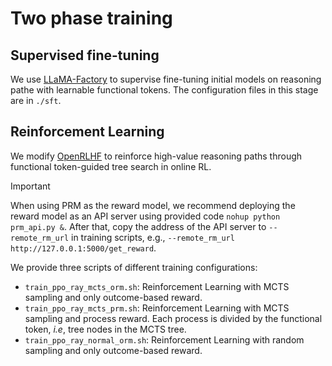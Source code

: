 # Two phase training
## Supervised fine-tuning
We use [LLaMA-Factory](https://github.com/hiyouga/LLaMA-Factory) to supervise fine-tuning initial models on reasoning pathe with learnable functional tokens. The configuration files in this stage are in `./sft`.

## Reinforcement Learning
We modify [OpenRLHF](https://github.com/OpenRLHF/OpenRLHF) to reinforce high-value reasoning paths through functional token-guided tree search in online RL.

> [!IMPORTANT]
> When using PRM as the reward model, we recommend deploying the reward model as an API server using provided code `nohup python prm_api.py &`. After that, copy the address of the API server to `--remote_rm_url` in training  scripts, e.g., `--remote_rm_url http://127.0.0.1:5000/get_reward`.



We provide three scripts of different training configurations:
- `train_ppo_ray_mcts_orm.sh`: Reinforcement Learning with MCTS sampling and only outcome-based reward.
- `train_ppo_ray_mcts_prm.sh`: Reinforcement Learning with MCTS sampling and process reward. Each process is divided by the functional token, *i.e*, tree nodes in the MCTS tree.
- `train_ppo_ray_normal_orm.sh`: Reinforcement Learning with random sampling and only outcome-based reward.

